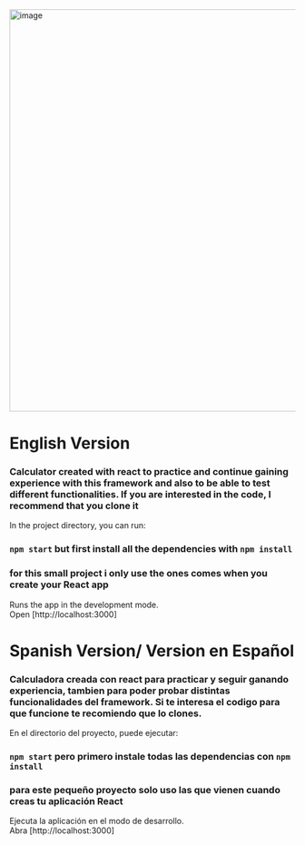 <img width="709" alt="image" src="https://user-images.githubusercontent.com/68777772/187042305-612f5f40-237e-41b4-aac4-433c429efdce.png">






# English Version

### Calculator created with react to practice and continue gaining experience with this framework and also to be able to test different functionalities. If you are interested in the code, I recommend that you clone it

In the project directory, you can run:

### `npm start` but first install all the dependencies with `npm install` 
### for this small project i only use the ones comes when you create your React app

Runs the app in the development mode.\
Open [http://localhost:3000]

# Spanish Version/ Version en Español

### Calculadora creada con react para practicar y seguir ganando experiencia, tambien para poder probar distintas funcionalidades del framework. Si te interesa el codigo para que funcione te recomiendo que lo clones. 

En el directorio del proyecto, puede ejecutar:

### `npm start` pero primero instale todas las dependencias con `npm install`
### para este pequeño proyecto solo uso las que vienen cuando creas tu aplicación React

Ejecuta la aplicación en el modo de desarrollo.\
Abra [http://localhost:3000]
